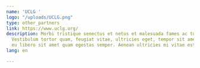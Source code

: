 ```yaml
---
name: 'UCLG '
logo: "/uploads/UCLG.png"
type: other_partners
link: https://www.uclg.org/
description: Morbi tristique senectus et netus et malesuada fames ac turpis egestas.
  Vestibulum tortor quam, feugiat vitae, ultricies eget, tempor sit amet, ante. Donec
  eu libero sit amet quam egestas semper. Aenean ultricies mi vitae est.
lang: en

---
```

